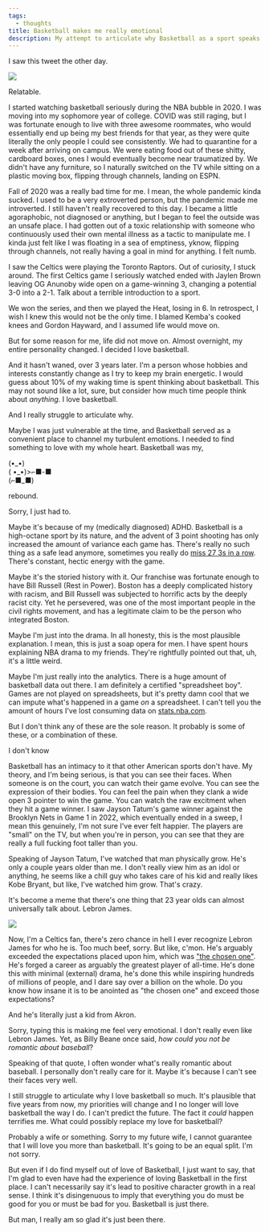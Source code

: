```yaml
---
tags:
  - thoughts
title: Basketball makes me really emotional
description: My attempt to articulate why Basketball as a sport speaks deeply to me.
---
```

I saw this tweet the other day.

![](https://twitter.com/emi_f1sher/status/1775320734946017628)

Relatable.

I started watching basketball seriously during the NBA bubble in 2020. I was moving into my sophomore year of college. COVID was still raging, but I was fortunate enough to live with three awesome roommates, who would essentially end up being my best friends for that year, as they were quite literally the only people I could see consistently. We had to quarantine for a week after arriving on campus. We were eating food out of these shitty, cardboard boxes, ones I would eventually become near traumatized by. We didn't have any furniture, so I naturally switched on the TV while sitting on a plastic moving box, flipping through channels, landing on ESPN.

Fall of 2020 was a really bad time for me. I mean, the whole pandemic kinda sucked. I used to be a very extroverted person, but the pandemic made me introverted. I still haven't really recovered to this day. I became a little agoraphobic, not diagnosed or anything, but I began to feel the outside was an unsafe place. I had gotten out of a toxic relationship with someone who continuously used their own mental illness as a tactic to manipulate me. I kinda just felt like I was floating in a sea of emptiness, yknow, flipping through channels, not really having a goal in mind for anything. I felt numb.

I saw the Celtics were playing the Toronto Raptors. Out of curiosity, I stuck around. The first Celtics game I seriously watched ended with Jaylen Brown leaving OG Anunoby wide open on a game-winning 3, changing a potential 3-0 into a 2-1. Talk about a terrible introduction to a sport. 

We won the series, and then we played the Heat, losing in 6. In retrospect, I wish I knew this would not be the only time. I blamed Kemba's cooked knees and Gordon Hayward, and I assumed life would move on.

But for some reason for me, life did not move on. Almost overnight, my entire personality changed. I decided I love basketball.

And it hasn't waned, over 3 years later. I'm a person whose hobbies and interests constantly change as I try to keep my brain energetic. I would guess about 10% of my waking time is spent thinking about basketball. This may not sound like a lot, sure, but consider how much time people think about *anything*. I love basketball. 

And I really struggle to articulate why.

Maybe I was just vulnerable at the time, and Basketball served as a convenient place to channel my turbulent emotions. I needed to find something to love with my whole heart. Basketball was my, 

(•\_•)  
( •\_•)>⌐■-■  
(⌐■_■)

rebound. 

Sorry, I just had to.

Maybe it's because of my (medically diagnosed) ADHD. Basketball is a high-octane sport by its nature, and the advent of 3 point shooting has only increased the amount of variance each game has. There's really no such thing as a safe lead anymore, sometimes you really do [miss 27 3s in a row](https://www.youtube.com/watch?v=Jox6ggZpxnI). There's constant, hectic energy with the game.

Maybe it's the storied history with it. Our franchise was fortunate enough to have Bill Russell (Rest in Power). Boston has a deeply complicated history with racism, and Bill Russell was subjected to horrific acts by the deeply racist city. Yet he persevered, was one of the most important people in the civil rights movement, and has a legitimate claim to be the person who integrated Boston. 

Maybe I'm just into the drama. In all honesty, this is the most plausible explanation. I mean, this is just a soap opera for men. I have spent hours explaining NBA drama to my friends. They're rightfully pointed out that, uh, it's a little weird. 

Maybe I'm just really into the analytics. There is a huge amount of basketball data out there. I am definitely a certified "spreadsheet boy". Games are not played on spreadsheets, but it's pretty damn cool that we can impute what's happened in a game *on* a spreadsheet. I can't tell you the amount of hours I've lost consuming data on [stats.nba.com](https://stats.nba.com). 

But I don't think any of these are the sole reason. It probably is some of these, or a combination of these.

I don't know

Basketball has an intimacy to it that other American sports don't have. My theory, and I'm being serious, is that you can see their faces. When someone is on the court, you can watch their game evolve. You can see the expression of their bodies. You can feel the pain when they clank a wide open 3 pointer to win the game. You can watch the raw excitment when they hit a game winner. I saw Jayson Tatum's game winner against the Brooklyn Nets in Game 1 in 2022, which eventually ended in a sweep, I mean this genuinely, I'm not sure I've ever felt happier. The players are "small" on the TV, but when you're in person, you can see that they are really a full fucking foot taller than you.

Speaking of Jayson Tatum, I've watched that man physically grow. He's only a couple years older than me. I don't really view him as an idol or anything, he seems like a chill guy who takes care of his kid and really likes Kobe Bryant, but like, I've watched him grow. That's crazy. 

It's become a meme that there's one thing that 23 year olds can almost universally talk about. Lebron James. 

![](https://twitter.com/delia_cai/status/1773369933172252841)

Now, I'm a Celtics fan, there's zero chance in hell I ever recognize Lebron James for who he is. Too much beef, sorry. But like, c'mon. He's arguably exceeded the expectations placed upon him, which was ["the chosen one"](https://sicovers.com/featured/the-chosen-one-st-vincent-st-mary-high-lebron-james-february-18-2002-sports-illustrated-cover.html). He's forged a career as arguably the greatest player of all-time. He's done this with minimal (external) drama, he's done this while inspiring hundreds of millions of people, and I dare say over a billion on the whole. Do you know how insane it is to be anointed as "the chosen one" and exceed those expectations? 

And he's literally just a kid from Akron.

Sorry, typing this is making me feel very emotional. I don't really even like Lebron James. Yet, as Billy Beane once said, *how could you not be romantic about baseball*? 

Speaking of that quote, I often wonder what's really romantic about baseball. I personally don't really care for it. Maybe it's because I can't see their faces very well.

I still struggle to articulate why I love basketball so much. It's plausible that five years from now, my priorities will change and I no longer will love basketball the way I do. I can't predict the future. The fact it *could* happen terrifies me. What could possibly replace my love for basketball? 

Probably a wife or something. Sorry to my future wife, I cannot guarantee that I will love you more than basketball. It's going to be an equal split. I'm not sorry.

But even if I do find myself out of love of Basketball, I just want to say, that I'm glad to even have had the experience of loving Basketball in the first place. I can't necessarily say it's lead to positive character growth in a real sense. I think it's disingenuous to imply that everything you do must be good for you or must be bad for you. Basketball is just there.

But man, I really am so glad it's just been there. 